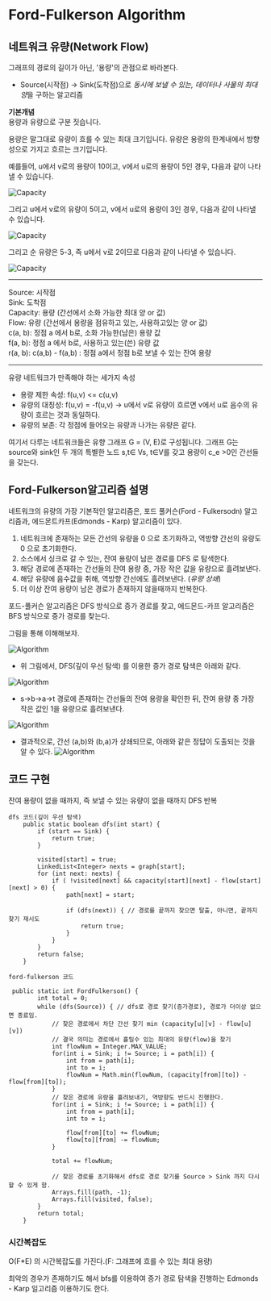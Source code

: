 # Ford-Fulkerson Algorithm

## 네트워크 유량(Network Flow)

그래프의 경로의 길이가 아닌, '용량'의 관점으로 바라본다.

- Source(시작점) -> Sink(도착점)으로 *동시에 보낼 수 있는, 데이터나 사물의 최대 양*을 구하는 알고리즘

**기본개념**  
용량과 유량으로 구분 짓습니다.

용량은 말그대로 유량이 흐를 수 있는 최대 크기입니다.
유량은 용량의 한계내에서 방향성으로 가지고 흐르는 크기입니다.

예를들어, u에서 v로의 용량이 10이고, v에서 u로의 용량이 5인 경우, 다음과 같이 나타낼 수 있습니다. 

![Capacity](https://postfiles.pstatic.net/MjAxOTAyMjVfMzIg/MDAxNTUxMDg0NTUyNjg3.tb9TlZklxw-kScWjUItHFg3Yt1w7S0D0P-gKHPTX16Yg.SRMP_8MH1uAmFFgN_Ggw2C-SdPxch0JDE77WvXxcEp8g.PNG.na_qa/SE-3aba914c-cda3-4daa-8cf5-18caff5f74f9.png?type=w773)

그리고 u에서 v로의 유량이 5이고, v에서 u로의 용량이 3인 경우, 다음과 같이 나타낼 수 있습니다.

![Capacity](https://postfiles.pstatic.net/MjAxOTAyMjVfMjA3/MDAxNTUxMDg0NTkwNzM3.ns59cWgfqam7lGx-EbsbQd10HryVL2invSpj7sPUVXEg.y96RkVIhn2nw-lzHEA7kGglPiNvUVkULOS5DKbjwuxUg.PNG.na_qa/SE-f8762aa8-495d-45bb-89ba-c52813e24851.png?type=w773)

그리고 순 유량은 5-3, 즉 u에서 v로 2이므로 다음과 같이 나타낼 수 있습니다.

![Capacity](https://postfiles.pstatic.net/MjAxOTAyMjVfMjM0/MDAxNTUxMDg0NjgzODA3.oYFBa7XLEZqXhwDyYZCqOp8Du-u4U9CE_iRSn2bMH70g.nbxfOqJCp4wU1E_mCoMe13oQj7EGZhIh7bnfc5BBUmQg.PNG.na_qa/SE-b244df7a-55a3-4831-9e82-02361bab0b0f.png?type=w773)

---
 Source: 시작점  
 Sink: 도착점  
 Capacity: 용량 (간선에서 소화 가능한 최대 양 or 값)   
 Flow: 유량 (간선에서 용량을 점유하고 있는, 사용하고있는 양 or 값)     
 c(a, b): 정점 a 에서 b로, 소화 가능한(남은) 용량 값   
 f(a, b): 정점 a 에서 b로, 사용하고 있는(쓴) 유량 값  
 r(a, b): c(a,b) - f(a,b) : 정점 a에서 정점 b로 보낼 수 있는 잔여 용량 
 
 --- 
 
 유량 네트워크가 만족해야 하는 세가지 속성
 - 용량 제한 속성: f(u,v) <= c(u,v)
 - 유량의 대칭성: f(u,v) = -f(u,v) -> u에서 v로 유량이 흐르면 v에서 u로 음수의 유량이 흐르는 것과 동일하다.
 - 유량의 보존: 각 정점에 들어오는 유량과 나가는 유량은 같다.

여기서 다루는 네트워크들은 유향 그래프 G = (V, E)로 구성됩니다. 그래프 G는 source와 sink인 두 개의 특별한 노드 s,t∈ Vs, t∈V를 갖고 용량이 c_e >0인 간선들을 갖는다.



## Ford-Fulkerson알고리즘 설명

네트워크의 유량의 가장 기본적인 알고리즘은, 포드 풀커슨(Ford - Fulkersodn) 알고리즘과, 에드몬트카프(Edmonds - Karp) 알고리즘이 있다.

1. 네트워크에 존재하는 모든 간선의 유량을 0 으로 초기화하고, 역방향 간선의 유량도 0 으로 초기화한다.
2. 소스에서 싱크로 갈 수 있는, 잔여 용량이 남은 경로를 DFS 로 탐색한다.
3. 해당 경로에 존재하는 간선들의 잔여 용량 중, 가장 작은 값을 유량으로 흘려보낸다.
4. 해당 유량에 음수값을 취해, 역방향 간선에도 흘려보낸다. (*유량 상쇄*)
5. 더 이상 잔여 용량이 남은 경로가 존재하지 않을때까지 반복한다.

포드-풀커슨 알고리즘은 DFS 방식으로 증가 경로를 찾고,
에드몬드-카프 알고리즘은 BFS 방식으로 증가 경로를 찾는다.

그림을 통해 이해해보자.

![Algorithm](https://img1.daumcdn.net/thumb/R1280x0/?scode=mtistory2&fname=https%3A%2F%2Fblog.kakaocdn.net%2Fdn%2FIbcFj%2Fbtrn1gG9AuM%2FS3rGLKaRJQgXQUekMjSlv0%2Fimg.png)

- 위 그림에서, DFS(깊이 우선 탐색) 를 이용한 증가 경로 탐색은 아래와 같다.

![Algorithm](https://img1.daumcdn.net/thumb/R1280x0/?scode=mtistory2&fname=https%3A%2F%2Fblog.kakaocdn.net%2Fdn%2FAj8EH%2Fbtrn4q25OWZ%2FANSV0s2LKVeUj6s8byCkGk%2Fimg.png)

- s->b->a->t 경로에 존재하는 간선들의 잔여 용량을 확인한 뒤, 잔여 용량 중 가장 작은 값인 1을 유량으로 흘려보낸다.

![Algorithm](https://img1.daumcdn.net/thumb/R1280x0/?scode=mtistory2&fname=https%3A%2F%2Fblog.kakaocdn.net%2Fdn%2FbGipEw%2Fbtrn1hTxMaE%2FbrITVR2GHuUwqwjlKKnZ30%2Fimg.png)

- 결과적으로, 간선 (a,b)와 (b,a)가 상쇄되므로, 아래와 같은 정답이 도출되는 것을 알 수 있다.
![Algorithm](https://img1.daumcdn.net/thumb/R1280x0/?scode=mtistory2&fname=https%3A%2F%2Fblog.kakaocdn.net%2Fdn%2FeFiu69%2Fbtrn1y8CYON%2F4yDK5W48LKLXwtHHZQZyk1%2Fimg.png)




## 코드 구현
잔여 용량이 없을 때까지, 즉 보낼 수 있는 유량이 없을 때까지 DFS 반복

```
dfs 코드(깊이 우선 탐색)
    public static boolean dfs(int start) {
        if (start == Sink) {
            return true;
        }

        visited[start] = true;
        LinkedList<Integer> nexts = graph[start];
        for (int next: nexts) {
            if ( !visited[next] && capacity[start][next] - flow[start][next] > 0) {
                path[next] = start;

                if (dfs(next)) { // 경로를 끝까지 찾으면 탈출, 아니면, 끝까지 찾기 재시도
                    return true;
                }
            }
        }
        return false;
    }
```



```
ford-fulkerson 코드

 public static int FordFulkerson() {
        int total = 0;
        while (dfs(Source)) { // dfs로 경로 찾기(증가경로), 경로가 더이상 없으면 종료임.
            // 찾은 경로에서 차단 간선 찾기 min (capacity[u][v] - flow[u][v])
            // 결국 의미는 경로에서 흘릴수 있는 최대의 유량(flow)을 찾기
            int flowNum = Integer.MAX_VALUE;
            for(int i = Sink; i != Source; i = path[i]) {
                int from = path[i];
                int to = i;
                flowNum = Math.min(flowNum, (capacity[from][to]) - flow[from][to]);
            }
            // 찾은 경로에 유량을 흘려보내기, 역방향도 반드시 진행한다.
            for(int i = Sink; i != Source; i = path[i]) {
                int from = path[i];
                int to = i;

                flow[from][to] += flowNum;
                flow[to][from] -= flowNum;
            }

            total += flowNum;

            // 찾은 경로를 초기화해서 dfs로 경로 찾기를 Source > Sink 까지 다시 할 수 있게 함.
            Arrays.fill(path, -1);
            Arrays.fill(visited, false);
        }
        return total;
    }

```


### 시간복잡도

O(F*E) 의 시간복잡도를 가진다.(F: 그래프에 흐를 수 있는 최대 용량)  

최악의 경우가 존재하기도 해서 bfs를 이용하여 증가 경로 탐색을 진행하는 Edmonds - Karp 일고리즘 이용하기도 한다.



